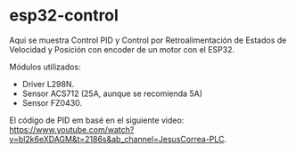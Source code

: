 # esp32-control

Aqui se muestra Control PID y Control por Retroalimentación de Estados de Velocidad y Posición con encoder de un motor con el ESP32.

Módulos utilizados:
- Driver L298N.
- Sensor ACS712 (25A, aunque se recomienda 5A)
- Sensor FZ0430.

El código de PID em basé en el siguiente video: https://www.youtube.com/watch?v=bl2k6eXDAGM&t=2186s&ab_channel=JesusCorrea-PLC.


